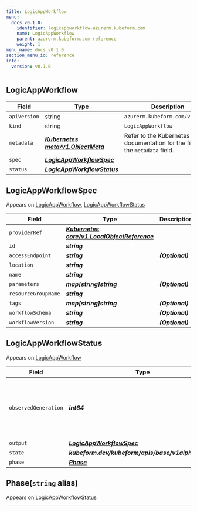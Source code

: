 ```yaml
---
title: LogicAppWorkflow
menu:
  docs_v0.1.0:
    identifier: logicappworkflow-azurerm.kubeform.com
    name: LogicAppWorkflow
    parent: azurerm.kubeform.com-reference
    weight: 1
menu_name: docs_v0.1.0
section_menu_id: reference
info:
  version: v0.1.0
---
```


## LogicAppWorkflow
| Field | Type | Description |
| ------ | ----- | ----------- |
| `apiVersion` | string | `azurerm.kubeform.com/v1alpha1` |
|    `kind` | string | `LogicAppWorkflow` |
| `metadata` | ***[Kubernetes meta/v1.ObjectMeta](https://kubernetes.io/docs/reference/generated/kubernetes-api/v1.13/#objectmeta-v1-meta)***|Refer to the Kubernetes API documentation for the fields of the `metadata` field.|
| `spec` | ***[LogicAppWorkflowSpec](#logicappworkflowspec)***||
| `status` | ***[LogicAppWorkflowStatus](#logicappworkflowstatus)***||
## LogicAppWorkflowSpec

Appears on:[LogicAppWorkflow](#logicappworkflow), [LogicAppWorkflowStatus](#logicappworkflowstatus)

| Field | Type | Description |
| ------ | ----- | ----------- |
| `providerRef` | ***[Kubernetes core/v1.LocalObjectReference](https://kubernetes.io/docs/reference/generated/kubernetes-api/v1.13/#localobjectreference-v1-core)***||
| `id` | ***string***||
| `accessEndpoint` | ***string***| ***(Optional)*** |
| `location` | ***string***||
| `name` | ***string***||
| `parameters` | ***map[string]string***| ***(Optional)*** |
| `resourceGroupName` | ***string***||
| `tags` | ***map[string]string***| ***(Optional)*** |
| `workflowSchema` | ***string***| ***(Optional)*** |
| `workflowVersion` | ***string***| ***(Optional)*** |
## LogicAppWorkflowStatus

Appears on:[LogicAppWorkflow](#logicappworkflow)

| Field | Type | Description |
| ------ | ----- | ----------- |
| `observedGeneration` | ***int64***| ***(Optional)*** Resource generation, which is updated on mutation by the API Server.|
| `output` | ***[LogicAppWorkflowSpec](#logicappworkflowspec)***| ***(Optional)*** |
| `state` | ***kubeform.dev/kubeform/apis/base/v1alpha1.State***| ***(Optional)*** |
| `phase` | ***[Phase](#phase)***| ***(Optional)*** |
## Phase(`string` alias)

Appears on:[LogicAppWorkflowStatus](#logicappworkflowstatus)

---
